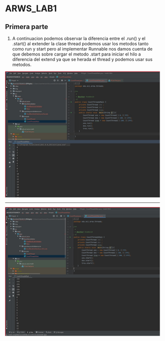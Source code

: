 # ARWS_LAB1

## Primera parte

1. A continuacion podemos observar la diferencia entre el .run() y el .start()
  al extender la clase thread podemos usar los metodos tanto como run y start 
  pero al implementar Runnable nos damos cuenta de que debemos sobre cargar el metodo .start
  para iniciar el hilo a diferencia del extend ya que se herada el thread y podemos 
  usar sus metodos.

![run](imagenes/run.jpg)
________________________

![](imagenes/start.jpg)
